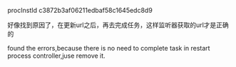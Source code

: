 procInstId c3872b3af06211edbaf58c1645edc8d9

好像找到原因了，在更新url之后，再去完成任务，这样监听器获取的url才是正确的

found the errors,because there is no need to complete task in restart process controller,juse remove it. 
